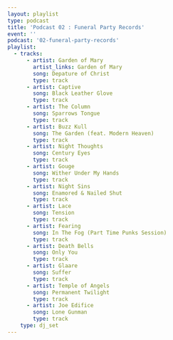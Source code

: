 ```yaml
---
layout: playlist
type: podcast
title: 'Podcast 02 : Funeral Party Records'
event: ''
podcast: '02-funeral-party-records'
playlist:
  - tracks:
      - artist: Garden of Mary
        artist_links: Garden of Mary
        song: Depature of Christ
        type: track
      - artist: Captive
        song: Black Leather Glove
        type: track
      - artist: The Column
        song: Sparrows Tongue
        type: track
      - artist: Buzz Kull
        song: The Garden (feat. Modern Heaven)
        type: track
      - artist: Night Thoughts
        song: Century Eyes
        type: track
      - artist: Gouge
        song: Wither Under My Hands
        type: track
      - artist: Night Sins
        song: Enamored & Nailed Shut
        type: track
      - artist: Lace
        song: Tension
        type: track
      - artist: Fearing
        song: In The Fog (Part Time Punks Session)
        type: track
      - artist: Death Bells
        song: Only You
        type: track
      - artist: Glaare
        song: Suffer
        type: track
      - artist: Temple of Angels
        song: Permanent Twilight
        type: track
      - artist: Joe Edifice
        song: Lone Gunman
        type: track
    type: dj_set
---
```

